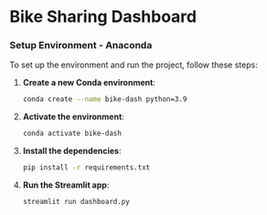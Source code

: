 # Bike Sharing Dashboard

### Setup Environment - Anaconda

To set up the environment and run the project, follow these steps:

1. **Create a new Conda environment**:

    ```bash
    conda create --name bike-dash python=3.9
    ```

2. **Activate the environment**:

    ```bash
    conda activate bike-dash
    ```

3. **Install the dependencies**:

    ```bash
    pip install -r requirements.txt
    ```

4. **Run the Streamlit app**:

    ```bash
    streamlit run dashboard.py
    ```
